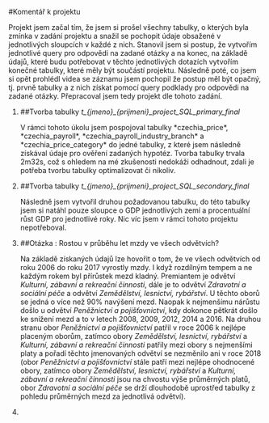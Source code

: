#Komentář k projektu

Projekt jsem začal tím, že jsem si prošel všechny tabulky, o kterých byla zmínka v zadání projektu a snažil se pochopit údaje obsažené v jednotlivých sloupcích v každé z nich. Stanovil jsem si postup, že vytvořím jednotlivé query pro odpovědi na zadané otázky a na konec, na základě údajů, které budu potřebovat v těchto jednotlivých dotazích vytvořím konečné tabulky, které měly být součástí projektu. Následně poté, co jsem si opět prohlédl videa se záznamu jsem pochopil že postup měl být opačný, tj. prvně tabulky a z nich získat pomocí query podklady pro odpovědi na zadané otázky. Přepracoval jsem tedy projekt dle tohoto zadání.

1.  ##Tvorba tabulky *t_{jmeno}_{prijmeni}_project_SQL_primary_final*

    V rámci tohoto úkolu jsem pospojoval tabulky \*czechia_price\*, \*czechia_payroll\*, \*czechia_payroll_industry_branch\* a \*czechia_price_category\* do jedné tabulky, z které jsem následně získával údaje pro ověření zadaných hypotéz. Tvorba tabulky trvala 2m32s, což s ohledem na mé zkušenosti nedokáži odhadnout, zdali je potřeba tvorbu tabulky optimalizovat či nikoliv.

2.  ##Tvorba tabulky *t_{jmeno}_{prijmeni}_project_SQL_secondary_final*

    Následně jsem vytvořil druhou požadovanou tabulku, do této tabulky jsem si natáhl pouze sloupce o GDP jednotlivých zemí a procentuální růst GDP pro jednotlivé roky. Nic víc jsem v rámci tohoto projektu nepotřeboval.

3.  ##Otázka : Rostou v průběhu let mzdy ve všech odvětvích?

    Na základě získaných údajů lze hovořit o tom, že ve všech odvětvích od roku 2006 do roku 2017 vyrostly mzdy. I když rozdílným tempem a ne každým rokem byl přírůstek mezd kladný. Premiantem je odvětví *Kulturní, zábavní a rekreační činnosti*, dále je to odvětví *Zdravotní a sociální péče* a odvětví *Zemědělství, lesnictví, rybářství*. U těchto oborů se jedná o více než 90% navýšení mezd. Naopak k nejmenšímu nárůstu došlo u odvětví *Peněžnictví a pojišťovnictví*, kdy dokonce pětkrát došlo ke snížení mezd a to v letech 2008, 2009, 2012, 2014 a 2016. Na druhou stranu obor *Peněžnictví a pojišťovnictví* patřil v roce 2006 k nejlépe placeným oborům, zatímco obory *Zemědělství, lesnictví, rybářství* a *Kulturní, zábavní a rekreační činnosti* patřily mezi obory s nejmenšími platy a pořadí těchto jmenovaných odvětví se nezměnilo ani v roce 2018 (obor *Peněžnictví a pojišťovnictví* stále patří mezi nejlépe ohodnocené obory, zatímco obory *Zemědělství, lesnictví, rybářství* a *Kulturní, zábavní a rekreační činnosti* jsou na chvostu výše průměrných platů, obor *Zdravotní a sociální péče* se drží dlouhodobě uprostřed tabulky z pohledu průměrných mezd za jednotlivá odvětví).

4.  
